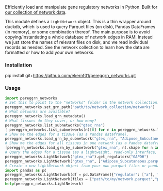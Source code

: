 Efficiently load and manipulate gene regulatory networks in Python. Built for [our collection of network data](https://github.com/ekernf01/network_collection).

This module defines a `LightNetwork` object. This is a thin wrapper around duckdb, which is used to query Parquet files (on disk), Pandas DataFrames (in memory), or some combination thereof. The main purpose is to avoid copying/instantiating a whole database of network edges in RAM. Instead we just store the names of relevant files on disk, and we read individual records as needed. See the network collection to learn how the data are formatted or how to add your own networks.

### Installation

pip install git+https://github.com/ekernf01/pereggrn_networks.git

### Usage

```python
import pereggrn_networks
# Set this to point to the "networks" folder in the network collection. 
pereggrn_networks.set_grn_path("path/to/network_collection/networks")
# What networks are available?
pereggrn_networks.load_grn_metadata()
# What tissues do they cover, or how many?
pereggrn_networks.list_subnetworks("gtex_rna")
[ pereggrn_networks.list_subnetworks(n)[0] for n in pereggrn_networks.load_grn_metadata()['name'] ]
# Show me the edges for a tissue (as a Pandas dataframe). 
pereggrn_networks.load_grn_by_subnetwork("gtex_rna", "Adipose_Subcutaneous.parquet").head()
# Show me the edges for all tissues in one network (as a Pandas dataframe).
[pereggrn_networks.load_grn_by_subnetwork("gtex_rna", n).shape for n in pereggrn_networks.list_subnetworks('gtex_rna') ]
# Query the edges for a tissue (as a lightweight, read-only interface, without loading the edges into memory)
pereggrn_networks.LightNetwork("gtex_rna").get_regulators("GAPDH")
pereggrn_networks.LightNetwork("gtex_rna", ["Adipose_Subcutaneous.parquet"]).get_regulators("GAPDH")
# Create a new LightNetwork object from your own parquet files or pandas dataframes
import pandas as pd
pereggrn_networks.LightNetwork(df = pd.DataFrame({"regulator": ["a"], "target": ["b"], "weight": [-1]}))
pereggrn_networks.LightNetwork(files = ["path/to/my/network.parquet","path/to/my/other/network.parquet"])
help(pereggrn_networks.LightNetwork)
```

